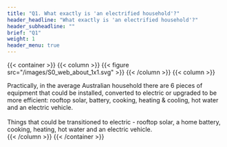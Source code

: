 ```yaml
---
title: "Q1. What exactly is 'an electrified household'?"
header_headline: "What exactly is 'an electrified household'?"
header_subheadline: ""
brief: "Q1"
weight: 1 
header_menu: true
---  
```


{{< container >}}
{{< column >}}
{{< figure src="/images/S0_web_about_1x1.svg"   >}}
{{< /column >}}
{{< column >}}

 Practically, in the average Australian household there are 6 pieces of equipment that could be installed, converted to electric or upgraded to be more efficient: rooftop solar, battery, cooking, heating & cooling, hot water and an electric vehicle.  
<br>
 Things that could be transitioned to electric - rooftop solar, a home battery, cooking, heating, hot water and an electric vehicle.  	
{{< /column >}}
{{< /container >}}
  